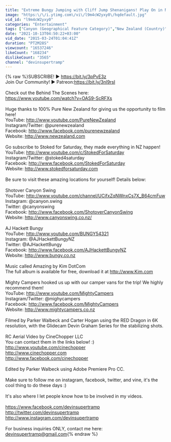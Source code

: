 ```yaml
---
title: "Extreme Bungy Jumping with Cliff Jump Shenanigans! Play On in New Zealand! 4K!"
image: "https:\/\/i.ytimg.com\/vi\/l9m4cW2yxy0\/hqdefault.jpg"
vid_id: "l9m4cW2yxy0"
categories: "Entertainment"
tags: ["Canyon (Geographical Feature Category)","New Zealand (Country)","Country (Musical Genre)"]
date: "2021-10-13T04:50:22+03:00"
vid_date: "2015-03-24T01:04:41Z"
duration: "PT2M28S"
viewcount: "16537246"
likeCount: "168234"
dislikeCount: "3565"
channel: "devinsupertramp"
---
```

{% raw %}SUBSCRIBE! ► <a rel="nofollow" target="blank" href="https://bit.ly/3pPvE3z">https://bit.ly/3pPvE3z</a><br />Join Our Community! ► Patreon:<a rel="nofollow" target="blank" href="https://bit.ly/3nl9rsI">https://bit.ly/3nl9rsI</a><br /><br />Check out the Behind The Scenes here:<br /><a rel="nofollow" target="blank" href="https://www.youtube.com/watch?v=OAS9-ScRFXs">https://www.youtube.com/watch?v=OAS9-ScRFXs</a><br /><br />Huge thanks to 100% Pure New Zealand for giving us the opportunity to film here!<br />YouTube: <a rel="nofollow" target="blank" href="http://www.youtube.com/PureNewZealand">http://www.youtube.com/PureNewZealand</a><br />Instagram/Twitter: @purenewzealand<br />Facebook: <a rel="nofollow" target="blank" href="http://www.facebook.com/purenewzealand">http://www.facebook.com/purenewzealand</a><br />Website: <a rel="nofollow" target="blank" href="http://www.newzealand.com">http://www.newzealand.com</a>  <br /><br />Go subscribe to Stoked for Saturday, they made everything in NZ happen!<br />YouTube: <a rel="nofollow" target="blank" href="http://www.youtube.com/c/StokedForSaturday">http://www.youtube.com/c/StokedForSaturday</a><br />Instagram/Twitter: @stoked4saturday<br />Facebook: <a rel="nofollow" target="blank" href="http://www.facebook.com/StokedForSaturday">http://www.facebook.com/StokedForSaturday</a><br />Website: <a rel="nofollow" target="blank" href="http://www.stokedforsaturday.com">http://www.stokedforsaturday.com</a><br /><br />Be sure to visit these amazing locations for yourself! Details below:<br /><br />Shotover Canyon Swing<br />YouTube: <a rel="nofollow" target="blank" href="http://www.youtube.com/channel/UCifxZqNWnxCs7X_B64cmFuw">http://www.youtube.com/channel/UCifxZqNWnxCs7X_B64cmFuw</a> <br />Instagram: @canyon.swing<br />Twitter: @canyonswing <br />Facebook: <a rel="nofollow" target="blank" href="http://www.facebook.com/ShotoverCanyonSwing">http://www.facebook.com/ShotoverCanyonSwing</a> <br />Website: <a rel="nofollow" target="blank" href="http://www.canyonswing.co.nz/">http://www.canyonswing.co.nz/</a> <br /><br />AJ Hackett Bungy<br />YouTube: <a rel="nofollow" target="blank" href="http://www.youtube.com/BUNGY54321">http://www.youtube.com/BUNGY54321</a> <br />Instagram: @AJHackettBungyNZ<br />Twitter: @AJHackettBungy<br />Facebook: <a rel="nofollow" target="blank" href="http://www.facebook.com/AJHackettBungyNZ">http://www.facebook.com/AJHackettBungyNZ</a><br />Website: <a rel="nofollow" target="blank" href="http://www.bungy.co.nz">http://www.bungy.co.nz</a> <br /><br />Music called Amazing by Kim DotCom<br />The full album is available for free, download it at <a rel="nofollow" target="blank" href="http://www.Kim.com">http://www.Kim.com</a><br /><br />Mighty Campers hooked us up with our camper vans for the trip! We highly recommend them!<br />YouTube: <a rel="nofollow" target="blank" href="http://www.youtube.com/MightyCampers">http://www.youtube.com/MightyCampers</a><br />Instagram/Twitter: @mighycampers<br />Facebook: <a rel="nofollow" target="blank" href="http://www.facebook.com/MightyCampers">http://www.facebook.com/MightyCampers</a>  <br />Website: <a rel="nofollow" target="blank" href="http://www.mightycampers.co.nz">http://www.mightycampers.co.nz</a><br /><br />Filmed by Parker Walbeck and Carter Hogan using the RED Dragon in 6K resolution, with the Glidecam Devin Graham Series for the stabilizing shots.<br /><br />RC Aerial Video by CineChopper LLC<br />You can contact them in the links below! :)<br /><a rel="nofollow" target="blank" href="http://www.youtube.com/cinechopper">http://www.youtube.com/cinechopper</a><br /><a rel="nofollow" target="blank" href="http://www.cinechopper.com">http://www.cinechopper.com</a><br /><a rel="nofollow" target="blank" href="http://www.facebook.com/cinechopper">http://www.facebook.com/cinechopper</a><br /><br />Edited by Parker Walbeck using Adobe Premiere Pro CC.<br /><br />Make sure to follow me on instagram, facebook, twitter, and vine, it's the cool thing to do these days :)<br /><br /> It's also where I let people know how to be involved in my videos.<br /><br /><a rel="nofollow" target="blank" href="https://www.facebook.com/devinsupertramp">https://www.facebook.com/devinsupertramp</a><br /><a rel="nofollow" target="blank" href="http://twitter.com/devinsupertramp">http://twitter.com/devinsupertramp</a><br /><a rel="nofollow" target="blank" href="http://www.instagram.com/devinsupertramp">http://www.instagram.com/devinsupertramp</a><br /><br />For business inquiries ONLY, contact me here: devinsupertramp@gmail.com{% endraw %}

